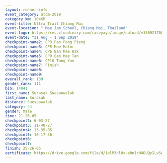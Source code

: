 ```yaml
---
layout: runner-info 
event_category: utcm-2019 
category_km: 104KM 
event-title: Ultra Trail Chiang Mai 
event-location: " Mae Jam School, Chiang Mai, Thailand" 
event-logo: https://res.cloudinary.com/raceyaya/image/upload/v1569217001/logo/ultra-trail-chiangmai_ay7efp.jpg 
event-date: "31 Aug - 1 Sep 2019" 
checkpoint-name2: CP3 Pao Pong Pieng 
checkpoint-name3: CP5 Mae Malor 
checkpoint-name4: CP6 Ban Mae Wak  
checkpoint-name5: CP9 Ban Mae Tan 
checkpoint-name6: CP10 Tung Yao 
checkpoint-name7: Finish 
checkpoint-name8: 
checkpoint-name9: 
overall_rank: 139
gender_rank: 111
bib: 14041
first_name: Surasak Suesaowalak
last_name: Surasak
distance: Suesaowalak
category: 44
gender: Male
time: 21-26-05
checkpoint2: 6-03-27
checkpoint3: 11-40-27
checkpoint4: 13-35-05
checkpoint5: 16-17-36
checkpoint6: 
checkpoint7: 
finish: 25-26-05
certificate: https://drive.google.com/file/d/1olM3nl0x-e8nIcH4OUQyILvSgliRY3j_/view?usp=sharing
---
```

